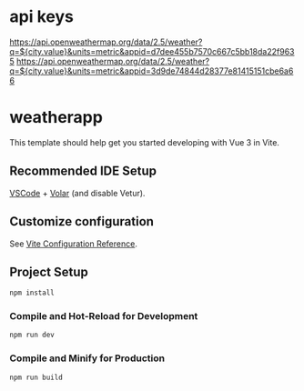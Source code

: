# api keys

https://api.openweathermap.org/data/2.5/weather?q=${city.value}&units=metric&appid=d7dee455b7570c667c5bb18da22f9635
https://api.openweathermap.org/data/2.5/weather?q=${city.value}&units=metric&appid=3d9de74844d28377e81415151cbe6a66

# weatherapp

This template should help get you started developing with Vue 3 in Vite.

## Recommended IDE Setup

[VSCode](https://code.visualstudio.com/) + [Volar](https://marketplace.visualstudio.com/items?itemName=Vue.volar) (and disable Vetur).

## Customize configuration

See [Vite Configuration Reference](https://vitejs.dev/config/).

## Project Setup

```sh
npm install
```

### Compile and Hot-Reload for Development

```sh
npm run dev
```

### Compile and Minify for Production

```sh
npm run build
```
